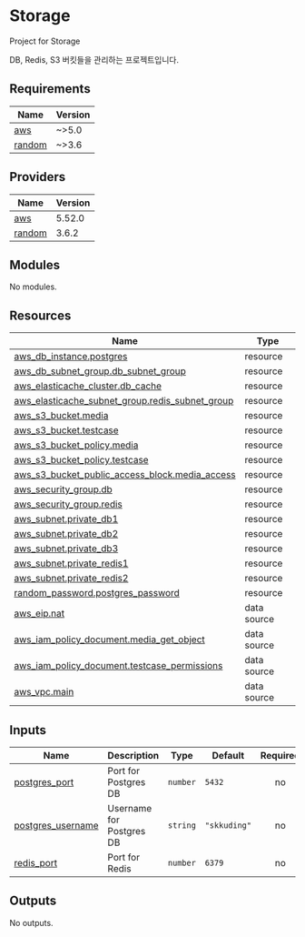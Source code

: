 # Storage

Project for Storage

DB, Redis, S3 버킷들을 관리하는 프로젝트입니다. 

<!-- BEGIN_TF_DOCS -->
## Requirements

| Name | Version |
|------|---------|
| <a name="requirement_aws"></a> [aws](#requirement\_aws) | ~>5.0 |
| <a name="requirement_random"></a> [random](#requirement\_random) | ~>3.6 |

## Providers

| Name | Version |
|------|---------|
| <a name="provider_aws"></a> [aws](#provider\_aws) | 5.52.0 |
| <a name="provider_random"></a> [random](#provider\_random) | 3.6.2 |

## Modules

No modules.

## Resources

| Name | Type |
|------|------|
| [aws_db_instance.postgres](https://registry.terraform.io/providers/hashicorp/aws/latest/docs/resources/db_instance) | resource |
| [aws_db_subnet_group.db_subnet_group](https://registry.terraform.io/providers/hashicorp/aws/latest/docs/resources/db_subnet_group) | resource |
| [aws_elasticache_cluster.db_cache](https://registry.terraform.io/providers/hashicorp/aws/latest/docs/resources/elasticache_cluster) | resource |
| [aws_elasticache_subnet_group.redis_subnet_group](https://registry.terraform.io/providers/hashicorp/aws/latest/docs/resources/elasticache_subnet_group) | resource |
| [aws_s3_bucket.media](https://registry.terraform.io/providers/hashicorp/aws/latest/docs/resources/s3_bucket) | resource |
| [aws_s3_bucket.testcase](https://registry.terraform.io/providers/hashicorp/aws/latest/docs/resources/s3_bucket) | resource |
| [aws_s3_bucket_policy.media](https://registry.terraform.io/providers/hashicorp/aws/latest/docs/resources/s3_bucket_policy) | resource |
| [aws_s3_bucket_policy.testcase](https://registry.terraform.io/providers/hashicorp/aws/latest/docs/resources/s3_bucket_policy) | resource |
| [aws_s3_bucket_public_access_block.media_access](https://registry.terraform.io/providers/hashicorp/aws/latest/docs/resources/s3_bucket_public_access_block) | resource |
| [aws_security_group.db](https://registry.terraform.io/providers/hashicorp/aws/latest/docs/resources/security_group) | resource |
| [aws_security_group.redis](https://registry.terraform.io/providers/hashicorp/aws/latest/docs/resources/security_group) | resource |
| [aws_subnet.private_db1](https://registry.terraform.io/providers/hashicorp/aws/latest/docs/resources/subnet) | resource |
| [aws_subnet.private_db2](https://registry.terraform.io/providers/hashicorp/aws/latest/docs/resources/subnet) | resource |
| [aws_subnet.private_db3](https://registry.terraform.io/providers/hashicorp/aws/latest/docs/resources/subnet) | resource |
| [aws_subnet.private_redis1](https://registry.terraform.io/providers/hashicorp/aws/latest/docs/resources/subnet) | resource |
| [aws_subnet.private_redis2](https://registry.terraform.io/providers/hashicorp/aws/latest/docs/resources/subnet) | resource |
| [random_password.postgres_password](https://registry.terraform.io/providers/hashicorp/random/latest/docs/resources/password) | resource |
| [aws_eip.nat](https://registry.terraform.io/providers/hashicorp/aws/latest/docs/data-sources/eip) | data source |
| [aws_iam_policy_document.media_get_object](https://registry.terraform.io/providers/hashicorp/aws/latest/docs/data-sources/iam_policy_document) | data source |
| [aws_iam_policy_document.testcase_permissions](https://registry.terraform.io/providers/hashicorp/aws/latest/docs/data-sources/iam_policy_document) | data source |
| [aws_vpc.main](https://registry.terraform.io/providers/hashicorp/aws/latest/docs/data-sources/vpc) | data source |

## Inputs

| Name | Description | Type | Default | Required |
|------|-------------|------|---------|:--------:|
| <a name="input_postgres_port"></a> [postgres\_port](#input\_postgres\_port) | Port for Postgres DB | `number` | `5432` | no |
| <a name="input_postgres_username"></a> [postgres\_username](#input\_postgres\_username) | Username for Postgres DB | `string` | `"skkuding"` | no |
| <a name="input_redis_port"></a> [redis\_port](#input\_redis\_port) | Port for Redis | `number` | `6379` | no |

## Outputs

No outputs.
<!-- END_TF_DOCS -->
